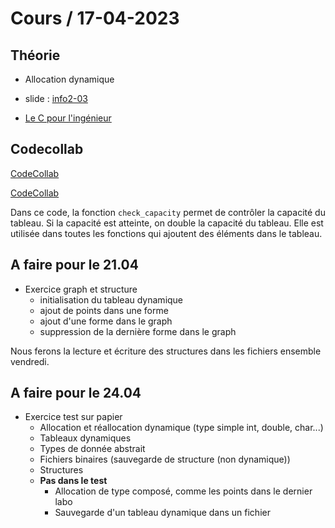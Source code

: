 # Cours / 17-04-2023

## Théorie 
- Allocation dynamique

- slide : [info2-03](https://cyberlearn.hes-so.ch/pluginfile.php/4269065/mod_resource/content/0/INFO2.03%20-%20lallocation%20dynamique.pdf)
- [Le C pour l'ingénieur](https://heig-tin-info.github.io/handout/content/memory-management.html?#allocation-dynamique)


## Codecollab
[CodeCollab](https://codecollab.io/@tmaulaz/info2-mi-allocation-graph)

[CodeCollab](https://codecollab.io/@tmaulaz/info2-mi-allocation)

Dans ce code, la fonction `check_capacity` permet de contrôler la capacité du tableau. Si la capacité est atteinte, on double la capacité du tableau.
Elle est utilisée dans toutes les fonctions qui ajoutent des éléments dans le tableau.

## A faire pour le 21.04
- Exercice graph et structure 
  - initialisation du tableau dynamique
  - ajout de points dans une forme
  - ajout d'une forme dans le graph
  - suppression de la dernière forme dans le graph

Nous ferons la lecture et écriture des structures dans les fichiers ensemble vendredi.

## A faire pour le 24.04
- Exercice test sur papier
  - Allocation et réallocation dynamique (type simple int, double, char...)
  - Tableaux dynamiques
  - Types de donnée abstrait
  - Fichiers binaires (sauvegarde de structure (non dynamique))
  - Structures
  - **Pas dans le test**
    - Allocation de type composé, comme les points dans le dernier labo
    - Sauvegarde d'un tableau dynamique dans un fichier